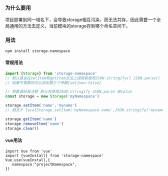 ### 为什么要用
项目部署到同一域名下，会导致storage相互污染，而无法共存，因此需要一个全局通用的方法去定义，当前模块的storage存到哪个命名空间下。

### 用法
```
npm install storage-namespace
```

#### 常规用法
```javascript
import {Storage} from 'storage-namespace'
// 默认是会在setItem和getItem方法上调用前使用JSON.stringify() JSON.parse() 
// 如果不需要则可以添加第三个参数{setJson:false}

// 参数源码有注释 默认会使用JSON.stringify JSON.parse 转value
const storage = new Storage('myNamespace')

storage.setItem('name','myname')
// 相当于 localStorage.setItem('myNamespace-name',JSON.stringify('myname'))

storage.getItem('name')
storage.removeItem('name')
storage.clear()
```

#### vue用法
```vue
import Vue from 'vue'
import {vueInstall} from 'storage-namespace' 
Vue.use(vueInstall,{
   namespace:"projectNamespace",
})
```

